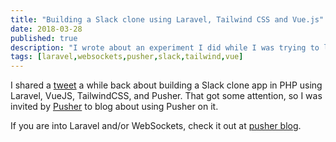 ```yaml
---
title: "Building a Slack clone using Laravel, Tailwind CSS and Vue.js"
date: 2018-03-28
published: true
description: "I wrote about an experiment I did while I was trying to learn TailwindCSS where I built a Slack clone using Tailwind, Laravel, and Vue."
tags: [laravel,websockets,pusher,slack,tailwind,vue]
---
```


I shared a [tweet](https://twitter.com/tony0x01/status/967481096995856385) a while back about building a Slack clone app in PHP using Laravel, VueJS, TailwindCSS, and Pusher. That got some attention, so I was invited by [Pusher](https://pusher.com/) to blog about using Pusher on it.

If you are into Laravel and/or WebSockets, check it out at [pusher blog](https://blog.pusher.com/slack-clone-laravel-tailwindcss-vuejs/).
